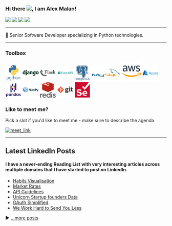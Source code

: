 ### Hi there <img src="https://raw.githubusercontent.com/MartinHeinz/MartinHeinz/master/wave.gif" width="30px">, I am Alex Malan!

<a href="https://www.linkedin.com/in/malanalex/"><img src="https://img.shields.io/badge/-alexmalan-blue?style=flat-square&logo=Linkedin&logoColor=white"/></a>
<a href="mailto:alex@recoders.io"><img src="https://img.shields.io/badge/-alex@recoders.io-c14438?style=flat-square&logo=Gmail&logoColor=white"/></a>
<a href="https://www.recoders.io/"><img src="https://img.shields.io/badge/-recoders-3b5998?style=flat-square&logo=google-chrome&logoColor=white"/></a>
<a href="https://github.com/alexmalan/"><img src="https://img.shields.io/badge/-GitHub-000000?style=flat-square&logo=Github&logoColor=white"/></a>

---

🚀 Senior Software Developer specializing in Python technologies.

---

### Toolbox

<img src="https://github.com/devicons/devicon/blob/master/icons/python/python-original-wordmark.svg" alt="python" width="50" height="50"/> <img src="https://github.com/devicons/devicon/blob/master/icons/django/django-plain-wordmark.svg" alt="django" width="50" height="50"/> <img src="https://github.com/devicons/devicon/blob/master/icons/flask/flask-original-wordmark.svg" alt="flask" width="50" height="50"/>  <img src="https://github.com/devicons/devicon/blob/master/icons/fastapi/fastapi-original-wordmark.svg" alt="fastapi" width="50" height="50"/> 
<img src="https://github.com/devicons/devicon/blob/master/icons/postgresql/postgresql-plain-wordmark.svg" alt="postgres" width="50" height="50"/> <img src="https://github.com/devicons/devicon/blob/master/icons/mysql/mysql-original-wordmark.svg" alt="mysql" width="90" height="50"/> 
<img src="https://github.com/devicons/devicon/blob/master/icons/amazonwebservices/amazonwebservices-original-wordmark.svg" alt="aws" width="60" height="60"/>
<img src="https://github.com/devicons/devicon/blob/master/icons/azure/azure-original-wordmark.svg" alt="azure" width="50" height="50"/> <img src="https://github.com/devicons/devicon/blob/master/icons/pandas/pandas-original-wordmark.svg" alt="pandas" width="50" height="50"/>
<img src="https://github.com/devicons/devicon/blob/master/icons/numpy/numpy-original-wordmark.svg" alt="numpy" width="50" height="50"/>
<img src="https://github.com/devicons/devicon/blob/master/icons/redis/redis-original-wordmark.svg" alt="redis" width="50" height="50"/>
<img src="https://github.com/devicons/devicon/blob/master/icons/git/git-original-wordmark.svg" alt="git" width="50" height="50"/>
<img src="https://github.com/devicons/devicon/blob/master/icons/selenium/selenium-original.svg" alt="selenium" width="50" height="50"/>

### Like to meet me?

Pick a slot if you'd like to meet me - make sure to describe the agenda

<a href="https://calendly.com/alexmalan/" target="_blank"><img width="498" alt="meet_link" src="https://user-images.githubusercontent.com/15426564/144297439-f530f383-e73e-41e0-9914-a9b7d3f432e5.png"></a>

---
## Latest LinkedIn Posts
#### I have a never-ending Reading List with very interesting articles across multiple domains that I have started to post on LinkedIn.
- [Habits Visualisation](https://www.linkedin.com/posts/malanalex_visualize-habit-find-tiny-habits-to-crush-activity-7019388894219579392-zkCb?utm_source=share&utm_medium=member_desktop)
- [Market Rates](https://www.linkedin.com/posts/malanalex_the-trimodal-nature-of-software-engineering-activity-6977978190556225536-eHMd?utm_source=share&utm_medium=member_desktop)
- [API Guidelines](https://www.linkedin.com/posts/malanalex_api-apidesign-softwareengineering-activity-6975386472992378880-btSM?utm_source=share&utm_medium=member_desktop)
- [Unicorn Startup founders Data](https://www.linkedin.com/posts/malanalex_land-of-the-super-founders-a-data-driven-activity-6966382429800443904-D0ZT?utm_source=share&utm_medium=member_desktop)
- [OAuth Simplified](https://www.linkedin.com/posts/malanalex_oauthcom-oauth-20-simplified-activity-6965932930174984193-kUzh?utm_source=share&utm_medium=member_desktop)
- [We Work Hard to Send You Less](https://www.linkedin.com/posts/malanalex_we-work-hard-to-send-you-less-visualize-activity-6930588887392092160-v3cI?utm_source=share&utm_medium=member_desktop)


▶ [...more posts](https://www.linkedin.com/in/malanalex/recent-activity/shares/)
